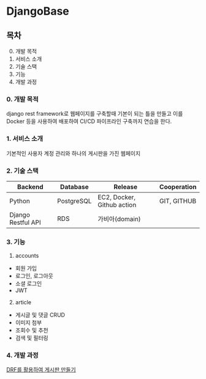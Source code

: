 # DjangoBase

## 목차

0. 개발 목적
1. 서비스 소개
2. 기술 스택
3. 기능
4. 개발 과정

### 0. 개발 목적

django rest framework로 웹페이지를 구축할때 기본이 되는 틀을 만들고 이를 Docker 등을 사용하여 배포하여 CI/CD 파이프라인 구축까지 연습을 한다.

### 1. 서비스 소개

기본적인 사용자 계정 관리와 하나의 게시판을 가진 웹페이지

### 2. 기술 스택

| Backend            | Database   | Release           | Cooperation |
| ------------------ | ---------- | ----------------- | ----------- |
| Python             | PostgreSQL | EC2, Docker, Github action  | GIT, GITHUB |
| Django Restful API | RDS        | 가비아(domain)    |             |

### 3. 기능

1. accounts
- 회원 가입
- 로그인, 로그아웃
- 소셜 로그인
- JWT

2. article
- 게시글 및 댓글 CRUD
- 이미지 첨부
- 조회수 및 추천 
- 검색 및 필터링

### 4. 개발 과정

[DRF를 활용하여 게시판 만들기](https://velog.io/@mechauk418/series/FastAPI%EB%A1%9C-%EA%B2%8C%EC%8B%9C%ED%8C%90-%EB%A7%8C%EB%93%A4%EA%B8%B0)
